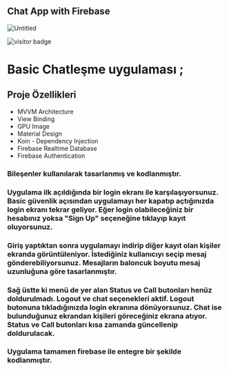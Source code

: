 ## Chat App with Firebase 

![Untitled](https://user-images.githubusercontent.com/106450848/230793023-22c167a5-504e-4aeb-b61e-d39160034229.png)

![visitor badge](https://visitor-badge.glitch.me/badge?page_id=Ulasceri.visitor-badge&left_color=red&right_color=green) 
# Basic Chatleşme uygulaması ; 
## Proje Özellikleri
- MVVM Architecture
- View Binding
- GPU Image
- Material Design
- Koin - Dependency Injection
- Firebase Realtime Database
- Firebase Authentication

### Bileşenler kullanılarak tasarlanmış ve kodlanmıştır.
### Uygulama ilk açıldığında bir login ekranı ile karşılaşıyorsunuz. Basic güvenlik açısından uygulamayı her kapatıp açtığınızda login ekranı tekrar geliyor. Eğer login olabileceğiniz bir hesabınız yoksa "Sign Up" seçeneğine tıklayıp kayıt oluyorsunuz.
### Giriş yaptıktan sonra uygulamayı indirip diğer kayıt olan kişiler ekranda görüntüleniyor. İstediğiniz kullanıcıyı seçip mesaj gönderebiliyorsunuz. Mesajların baloncuk boyutu mesaj uzunluğuna göre tasarlanmıştır.
### Sağ üstte ki menü de yer alan Status ve Call butonları henüz doldurulmadı. Logout ve chat seçenekleri aktif. Logout butonuna tıkladığınızda login ekranına dönüyorsunuz. Chat ise bulunduğunuz ekrandan kişileri göreceğiniz ekrana atıyor. Status ve Call butonları kısa zamanda güncellenip doldurulacak.
### Uygulama tamamen firebase ile entegre bir şekilde kodlanmıştır.
